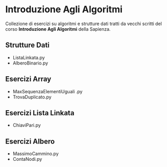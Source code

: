 # Introduzione Agli Algoritmi
Collezione di esercizi su algoritmi e strutture dati tratti da vecchi scritti del corso **Introduzione Agli Algoritmi** della Sapienza.

## Strutture Dati
- ListaLinkata.py
- AlberoBinario.py

## Esercizi Array
- MaxSequenzaElementiUguali .py
- TrovaDuplicato.py

## Esercizi Lista Linkata
- ChiaviPari.py

## Esercizi Albero
- MassimoCammino.py
- ContaNodi.py

